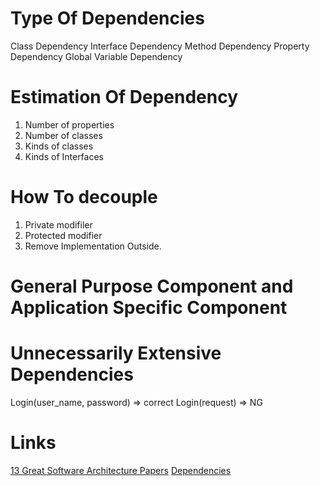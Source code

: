 # Type Of Dependencies
Class Dependency
Interface Dependency
Method Dependency
Property Dependency
Global Variable Dependency

# Estimation Of Dependency
1. Number of properties
2. Number of classes
3. Kinds of classes
4. Kinds of Interfaces

# How To decouple
1. Private modifiler
2. Protected modifier
3. Remove Implementation Outside.

# General Purpose Component and Application Specific Component

# Unnecessarily Extensive Dependencies
Login(user_name, password) => correct
Login(request) => NG

# Links
[13 Great Software Architecture Papers](https://www.neilernst.net/2013/09/24/13-great-software-architecture-papers.html)
[Dependencies](http://tutorials.jenkov.com/ood/understanding-dependencies.html#:~:targetText=A%20dependency%20that%20can%20be,dependencies%20can%20be%20more%20flexible)


